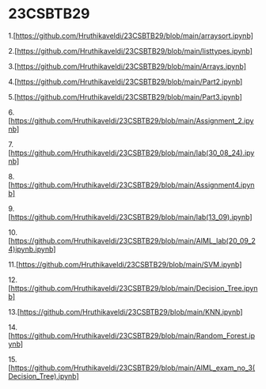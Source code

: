 # 23CSBTB29
1.[https://github.com/Hruthikaveldi/23CSBTB29/blob/main/arraysort.ipynb]

2.[https://github.com/Hruthikaveldi/23CSBTB29/blob/main/listtypes.ipynb]

3.[https://github.com/Hruthikaveldi/23CSBTB29/blob/main/Arrays.ipynb]

4.[https://github.com/Hruthikaveldi/23CSBTB29/blob/main/Part2.ipynb]

5.[https://github.com/Hruthikaveldi/23CSBTB29/blob/main/Part3.ipynb]

6.[https://github.com/Hruthikaveldi/23CSBTB29/blob/main/Assignment_2.ipynb]

7.[https://github.com/Hruthikaveldi/23CSBTB29/blob/main/lab(30_08_24).ipynb]

8.[https://github.com/Hruthikaveldi/23CSBTB29/blob/main/Assignment4.ipynb]

9.[https://github.com/Hruthikaveldi/23CSBTB29/blob/main/lab(13_09).ipynb]

10.[https://github.com/Hruthikaveldi/23CSBTB29/blob/main/AIML_lab(20_09_24)ipynb.ipynb]

11.[https://github.com/Hruthikaveldi/23CSBTB29/blob/main/SVM.ipynb]

12.[https://github.com/Hruthikaveldi/23CSBTB29/blob/main/Decision_Tree.ipynb]

13.[https://github.com/Hruthikaveldi/23CSBTB29/blob/main/KNN.ipynb]

14.[https://github.com/Hruthikaveldi/23CSBTB29/blob/main/Random_Forest.ipynb]

15.[https://github.com/Hruthikaveldi/23CSBTB29/blob/main/AIML_exam_no_3(Decision_Tree).ipynb]

